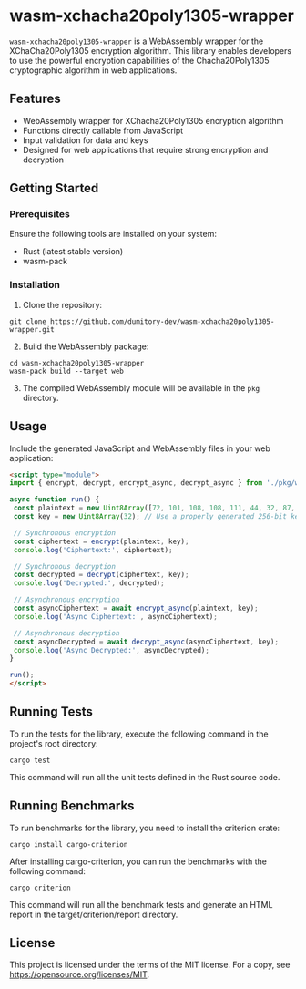 # wasm-xchacha20poly1305-wrapper

`wasm-xchacha20poly1305-wrapper` is a WebAssembly wrapper for the XChaCha20Poly1305 encryption algorithm. This library enables developers to use the powerful encryption capabilities of the Chacha20Poly1305 cryptographic algorithm in web applications.

## Features

- WebAssembly wrapper for XChacha20Poly1305 encryption algorithm
- Functions directly callable from JavaScript
- Input validation for data and keys
- Designed for web applications that require strong encryption and decryption

## Getting Started

### Prerequisites

Ensure the following tools are installed on your system:

- Rust (latest stable version)
- wasm-pack

### Installation

1. Clone the repository:
```
git clone https://github.com/dumitory-dev/wasm-xchacha20poly1305-wrapper.git
```

2. Build the WebAssembly package:
```
cd wasm-xchacha20poly1305-wrapper
wasm-pack build --target web
```

3. The compiled WebAssembly module will be available in the `pkg` directory.

## Usage

Include the generated JavaScript and WebAssembly files in your web application:

```html
<script type="module">
import { encrypt, decrypt, encrypt_async, decrypt_async } from './pkg/wasm_xchacha20poly1305_wrapper.js';

async function run() {
 const plaintext = new Uint8Array([72, 101, 108, 108, 111, 44, 32, 87, 111, 114, 108, 100]); // Hello, World
 const key = new Uint8Array(32); // Use a properly generated 256-bit key for real-world applications

 // Synchronous encryption
 const ciphertext = encrypt(plaintext, key);
 console.log('Ciphertext:', ciphertext);

 // Synchronous decryption
 const decrypted = decrypt(ciphertext, key);
 console.log('Decrypted:', decrypted);

 // Asynchronous encryption
 const asyncCiphertext = await encrypt_async(plaintext, key);
 console.log('Async Ciphertext:', asyncCiphertext);

 // Asynchronous decryption
 const asyncDecrypted = await decrypt_async(asyncCiphertext, key);
 console.log('Async Decrypted:', asyncDecrypted);
}

run();
</script>

```
## Running Tests

To run the tests for the library, execute the following command in the project's root directory:
```
cargo test
```
This command will run all the unit tests defined in the Rust source code.

## Running Benchmarks

To run benchmarks for the library, you need to install the criterion crate:

```
cargo install cargo-criterion
```
After installing cargo-criterion, you can run the benchmarks with the following command:

```
cargo criterion
```

This command will run all the benchmark tests and generate an HTML report in the target/criterion/report directory.

## License

This project is licensed under the terms of the MIT license. 
For a copy, see https://opensource.org/licenses/MIT.
